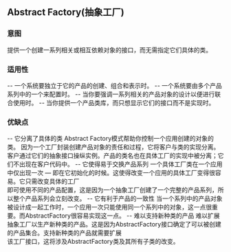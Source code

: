 ## Abstract Factory(抽象工厂)

### 意图
提供一个创建一系列相关或相互依赖对象的接口，而无需指定它们具体的类。

### 适用性
-- 一个系统要独立于它的产品的创建、组合和表示时。
-- 一个系统要由多个产品系列中的一个来配置时。
-- 当你要强调一系列相关的产品对象的设计以便进行联合使用时。
-- 当你提供一个产品类库，而只想显示它们的接口而不是实现时。

### 优缺点
-- 它分离了具体的类 
Abstract Factory模式帮助你控制一个应用创建的对象的类。   因为一个工厂封装创建产品对象的责任和过程，它将客户与类的实现分离。   
客户通过它们的抽象接口操纵实例。产品的类名也在具体工厂的实现中被分离；它们不出现在客户代码中。
-- 它使得易于交换产品系列
一个具体工厂类在一个应用中仅出现一次 — 即在它初始化的时候。这使得改变一个应用的具体工厂变得很容易。它只需改变具体的工厂   
即可使用不同的产品配置，这是因为一个抽象工厂创建了一个完整的产品系列，所以整个产品系列会立刻改变。
-- 它有利于产品的一致性 
当一个系列中的产品对象被设计成一起工作时，一个应用一次只能使用同一个系列中的对象，这一点很重要。而AbstractFactory很容易实现这一点。
-- 难以支持新种类的产品 
难以扩展抽象工厂以生产新种类的产品。这是因为AbstractFactory接口确定了可以被创建的产品集合。支持新种类的产品就需要扩展   
该工厂接口，这将涉及AbstractFactory类及其所有子类的改变。
